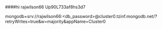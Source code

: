 ####hi
rajwilson66
Up90L733af8hs3d7

mongodb+srv://rajwilson66:<db_password>@cluster0.tzinf.mongodb.net/?retryWrites=true&w=majority&appName=Cluster0